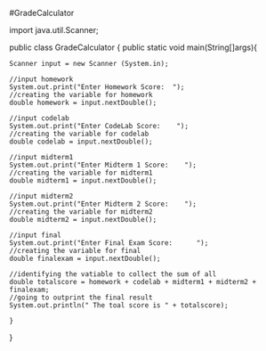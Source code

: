 #GradeCalculator


import java.util.Scanner;

public class GradeCalculator {
    public static void main(String[]args){

    Scanner input = new Scanner (System.in);

    //input homework
    System.out.print("Enter Homework Score:  ");
    //creating the variable for homework
    double homework = input.nextDouble();

    //input codelab
    System.out.print("Enter CodeLab Score:    ");
    //creating the variable for codelab
    double codelab = input.nextDouble();

    //input midterm1
    System.out.print("Enter Midterm 1 Score:    ");
    //creating the variable for midterm1
    double midterm1 = input.nextDouble();

    //input midterm2
    System.out.print("Enter Midterm 2 Score:    ");
    //creating the variable for midterm2
    double midterm2 = input.nextDouble();

    //input final
    System.out.print("Enter Final Exam Score:      ");
    //creating the variable for final
    double finalexam = input.nextDouble();

    //identifying the vatiable to collect the sum of all
    double totalscore = homework + codelab + midterm1 + midterm2 + finalexam;
    //going to outprint the final result
    System.out.println(" The toal score is " + totalscore);

    }
}

